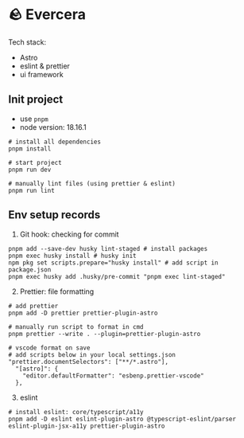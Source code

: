# 🪨 Evercera

Tech stack:

- Astro
- eslint & prettier
- ui framework

## Init project

- use `pnpm`
- node version: 18.16.1

```=cmd
# install all dependencies
pnpm install

# start project
pnpm run dev

# manually lint files (using prettier & eslint)
pnpm run lint
```

## Env setup records

1.  Git hook: checking for commit

```=cmd
pnpm add --save-dev husky lint-staged # install packages
pnpm exec husky install # husky init
npm pkg set scripts.prepare="husky install" # add script in package.json
pnpm exec husky add .husky/pre-commit "pnpm exec lint-staged"
```

2. Prettier: file formatting

```=cmd
# add prettier
pnpm add -D prettier prettier-plugin-astro

# manually run script to format in cmd
pnpm prettier --write . --plugin=prettier-plugin-astro

# vscode format on save
# add scripts below in your local settings.json
"prettier.documentSelectors": ["**/*.astro"],
  "[astro]": {
    "editor.defaultFormatter": "esbenp.prettier-vscode"
  },
```

3. eslint

```=cmd
# install eslint: core/typescript/a11y
pnpm add -D eslint eslint-plugin-astro @typescript-eslint/parser eslint-plugin-jsx-a11y prettier-plugin-astro
```
